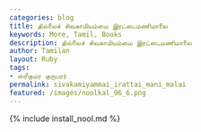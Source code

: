 ```yaml
---  
categories: blog  
title: தில்லைச் சிவகாமியம்மை இரட்டைமணிமாலை
keywords: More, Tamil, Books  
description: தில்லைச் சிவகாமியம்மை இரட்டைமணிமாலை
author: Tamilan  
layout: Ruby  
tags:     
- ஸ்ரீகுமர குருபரர்
permalink: sivakamiyammai_irattai_mani_malai  
featured: /images/noolkal_96_6.png  
---  
```

{% include install_nool.md %}  
